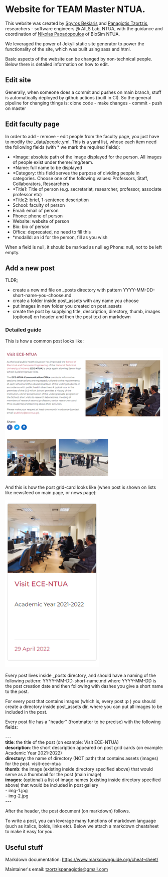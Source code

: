 # Website for TEAM Master NTUA.

This website was created by [Spyros Bekiaris](https://github.com/spyrosbek) and [Panagiotis Tzortzis](https://github.com/tzortzispanagiotis), researchers - software engineers @ AILS Lab, NTUA, with the guidance and coordination of [Nikolas Papadopoulos](https://github.com/nikolo555) of BioSim NTUA.

We leveraged the power of Jekyll static site generator to power the functionality of the site, which was built using sass and html.

Basic aspects of the website can be changed by non-technical people. Below there is detailed information on how to edit.

## Edit site

Generally, when someone does a commit and pushes on main branch, stuff is automatically deployed by github actions (built in CI). So the general pipeline for changing things is:
clone code - make changes - commit - push on master

## Edit faculty page

In order to add - remove - edit people from the faculty page, you just have to modify the _data/people.yml. This is a yaml list, whose each item need the following fields (with * we mark the required fields):

- *Image: absolute path of the image displayed for the person. All images of people exist under theme/img/team.
- *Name: full name to be displayed
- *Category: this field serves the purpose of dividing people in categories. Choose one of the following values: Professors, Staff, Collaborators, Researchers
- *Title1: Title of person (e.g. secretariat, researcher, professor, associate professor etc)
- *Title2: brief, 1-sentence description
- School: faculty of person
- Email: email of person
- Phone: phone of person
- Website: website of person
- Bio: bio of person
- Office: deprecated, no need to fill this
- *modalId: an id for the person, fill as you wish

When a field is null, it should be marked as null eg Phone: null, not to be left empty.

## Add a new post

TLDR;

- create a new md file on _posts directory with pattern YYYY-MM-DD-short-name-you-choose.md
- create a folder inside post_assets with any name you choose
- put images in new folder you created on post_assets
- create the post by supplying title, description, directory, thumb, images (optional) on header and then the post text on markdown

### Detailed guide

This is how a common post looks like:

<img src="theme/img/documentation/Screenshot_2.png" width="600"></img>

And this is how the post grid-card looks like (when post is shown on lists like newsfeed on main page, or news page):

<img src="theme/img/documentation/Screenshot_3.png" width="300"></img>


Every post lives inside _posts directory, and should have a naming of the following pattern: YYYY-MM-DD-short-name.md
where YYYY-MM-DD is the post creation date and then following with dashes you give a short name to the post.

For every post that contains images (which is, every post :p ) you should create a directory inside post_assets dir, where you can put all images to be included in the post.

Every post file has a "header" (frontmatter to be precise) with the following fields:

\---<br />
**title**: the title of the post (on example: Visit ECE-NTUA) <br />
**description**: the short description appeared on post grid cards (on example: Academic Year 2021-2022)<br />
**directory**: the name of directory (NOT path) that contains assets (images) for the post. visit-ece-ntua<br />
**thumb**: the image (existing inside directory specified above) that would serve as a thumbnail for the post (main image)<br />
**images**: (optional) a list of image names (existing inside directory specified above) that would be included in post gallery<br />
  \- img-1.jpg<br />
  \- img-2.jpg  <br />
\---

After the header, the post document (on markdown) follows.

To write a post, you can leverage many functions of markdown language (such as italics, bolds, links etc). Below we attach a markdown cheatsheet to make it easy for you.

## Useful stuff

Markdown documentation: https://www.markdownguide.org/cheat-sheet/

Maintainer's email: tzortzispanagiotis@gmail.com
